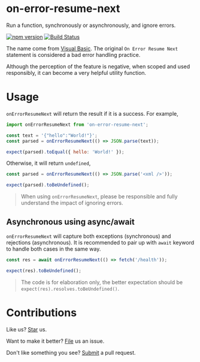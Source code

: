 # on-error-resume-next

Run a function, synchronously or asynchronously, and ignore errors.

[![npm version](https://badge.fury.io/js/on-error-resume-next.svg)](https://badge.fury.io/js/on-error-resume-next) [![Build Status](https://travis-ci.org/compulim/on-error-resume-next.svg?branch=master)](https://travis-ci.org/compulim/on-error-resume-next)

The name come from [Visual Basic](https://docs.microsoft.com/en-us/dotnet/visual-basic/language-reference/statements/on-error-statement). The original `On Error Resume Next` statement is considered a bad error handling practice.

Although the perception of the feature is negative, when scoped and used responsibly, it can become a very helpful utility function.

# Usage

`onErrorResumeNext` will return the result if it is a success. For example,

```js
import onErrorResumeNext from 'on-error-resume-next';

const text = '{"hello":"World!"}';
const parsed = onErrorResumeNext(() => JSON.parse(text));

expect(parsed).toEqual({ hello: 'World!' });
```

Otherwise, it will return `undefined`,

```js
const parsed = onErrorResumeNext(() => JSON.parse('<xml />'));

expect(parsed).toBeUndefined();
```

> When using `onErrorResumeNext`, please be responsible and fully understand the impact of ignoring errors.

## Asynchronous using async/await

`onErrorResumeNext` will capture both exceptions (synchronous) and rejections (asynchronous). It is recommended to pair up with `await` keyword to handle both cases in the same way.

```js
const res = await onErrorResumeNext(() => fetch('/health'));

expect(res).toBeUndefined();
```

> The code is for elaboration only, the better expectation should be `expect(res).resolves.toBeUndefined()`.

# Contributions

Like us? [Star](https://github.com/compulim/on-error-resume-next/stargazers) us.

Want to make it better? [File](https://github.com/compulim/on-error-resume-next/issues) us an issue.

Don't like something you see? [Submit](https://github.com/compulim/on-error-resume-next/pulls) a pull request.
